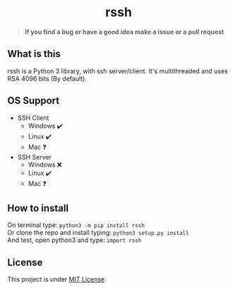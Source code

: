<h1 align="center"> rssh </h1>

> **If you find a bug or have a good idea make a issue or a pull request**

## What is this
rssh is a Python 3 library, with ssh server/client. It's multithreaded and uses RSA 4096 bits (By default).

## OS Support
- SSH Client
    - Windows :heavy_check_mark:
    - Linux :heavy_check_mark:
    - Mac :question:
- SSH Server
    - Windows :x:
    - Linux :heavy_check_mark:
    - Mac :question:

## How to install
On terminal type: ```python3 -m pip install rssh ```                                                   
Or clone the repo and install typing: ```python3 setup.py install```                                   
And test, open python3 and type: ```import rssh```

## License
This project is under [MIT License](LICENSE).